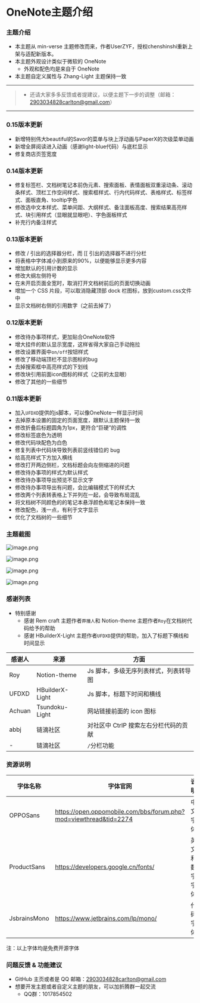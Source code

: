 # OneNote主题介绍

### 主题介绍

* 本主题从 min-verse 主题修改而来，作者UserZYF，授权chenshinshi重新上架与适配新版本。
* 本主题外观设计类似于微软的 OneNote
  * 外观和配色均是来自于 OneNote
* 本主题自定义属性与 Zhang-Light 主题保持一致

----------

> - 还请大家多多反馈或者提建议，以便主题下一步的调整（邮箱：2903034828carlton@gmail.com）
---
### 0.15版本更新
-   新增特别伟大beautiful的Savor的菜单与块上浮动画与PaperX的次级菜单动画
-   新增全屏阅读进入动画（感谢light-blue代码）与底栏显示
-   修复商店页签宽度
### 0.14版本更新
-   修复标签栏、文档树笔记本前伪元素、搜索面板、表情面板双重滚动条、滚动条样式、顶栏工作空间样式、搜索框样式、行内代码样式、表格样式、标签样式、面板直角、tooltip字色
- 修改选中文本样式、菜单间距、大纲样式、备注面板高度、搜索结果高亮样式、块引用样式（显眼就显眼吧）、字色面板样式
- 补充行内备注样式
### 0.13版本更新

- 修改 / 引出的选择器分栏，而 [[ 引出的选择器不进行分栏
- 将表格中字体减小到原来的90%，以便能够显示更多内容
- 增加默认的引用计数的显示
- 修改大纲左侧符号
- 在未开启页面全宽时，取消打开文档树前后的页面切换动画
- 增加一个 CSS 片段，可以取消隐藏顶部 dock 栏图标，放到custom.css文件中
- 显示文档树右侧的引用数字（之前去掉了）

### 0.12版本更新
- 修改待办事项样式，更加贴合OneNote软件
- 增大挂件的默认显示宽度，这样省得大家自己手动拖拉
- 修改设置界面中`on/off`按钮样式
- 修改了移动端顶栏不显示图标的bug
- 去掉搜索框中高亮样式的下划线
- 修改块引用前面icon图标的样式（之前的太显眼）
- 修改了其他的一些细节

### 0.11版本更新
* 加入`UFDXD`提供的js脚本，可以像OneNote一样显示时间
* 去掉原本设置的固定的页面宽度，跟默认主题保持一致
* 修改折叠后标题圆角为1px，更符合“巨硬”的调性
* 修改标签底色为透明
* 修改代码块配色为白色
* 修复列表中代码块导致列表前竖线错位的 bug
* 给高亮样式下方加入横线
* 修改打开两边侧栏，文档标题会向左侧缩进的问题
* 修改待办事项的样式为默认样式
* 修改待办事项导出预览不显示文字
* 修改待办事项导出有问题，会比编辑模式下的样式大
* 修改两个列表转表格上下并列在一起，会导致布局混乱
* 将文档树不同颜色的的笔记本悬浮颜色和笔记本保持一致
* 修改配色，浅一点，有利于文字显示
* 优化了文档树的一些细节

### 主题截图

![image.png](https://tva1.sinaimg.cn/large/006Cw1j8ly1h424i8857zj31hc0smakw.jpg)

![image.png](https://tva1.sinaimg.cn/large/006Cw1j8ly1h424jr2855j31hc0smqb7.jpg)

![image.png](https://tva1.sinaimg.cn/large/006Cw1j8ly1h424kycv0wj31hc0smk2q.jpg)

![image.png](https://tva1.sinaimg.cn/large/006Cw1j8ly1h424mkho1qj31hc0smb29.jpg)


### 感谢列表

* 特别感谢
  * 感谢 Rem craft 主题作者`莽撞人`和 Notion-theme 主题作者`Roy`在文档树代码给予的帮助
  * 感谢 HBuilderX-Light 主题作者`UFDXD`提供的帮助，加入了标题下横线和时间显示

|感谢人|来源|方面|
| --------| ----------------| ---------------------------------------|
|Roy|Notion-theme|Js 脚本，多级无序列表样式，列表转导图|
|UFDXD|HBuilderX-Light|Js 脚本，标题下时间和横线|
|Achuan|Tsundoku-Light|网站链接前面的 icon 图标|
|abbj|链滴社区|对社区中 CtrlP 搜索左右分栏代码的贡献|
|-|链滴社区|`/`分栏功能|

### 资源说明

|字体名称|字体官网|说明|
| --------------| -------------------------------------------------------------------| ----------------|
|OPPOSans|https://open.oppomobile.com/bbs/forum.php?mod=viewthread&tid=2274|中文字体|
|ProductSans|https://developers.google.cn/fonts/|英文和数字字体|
|JsbrainsMono|https://www.jetbrains.com/lp/mono/|代码字体|

注：以上字体均是免费开源字体

### 问题反馈 & 功能建议

* GitHub 主页或者是 QQ 邮箱：2903034828carlton@gmail.com
* 想要开发主题或者自定义主题的朋友，可以加折腾群一起交流
  * QQ群：1017854502
